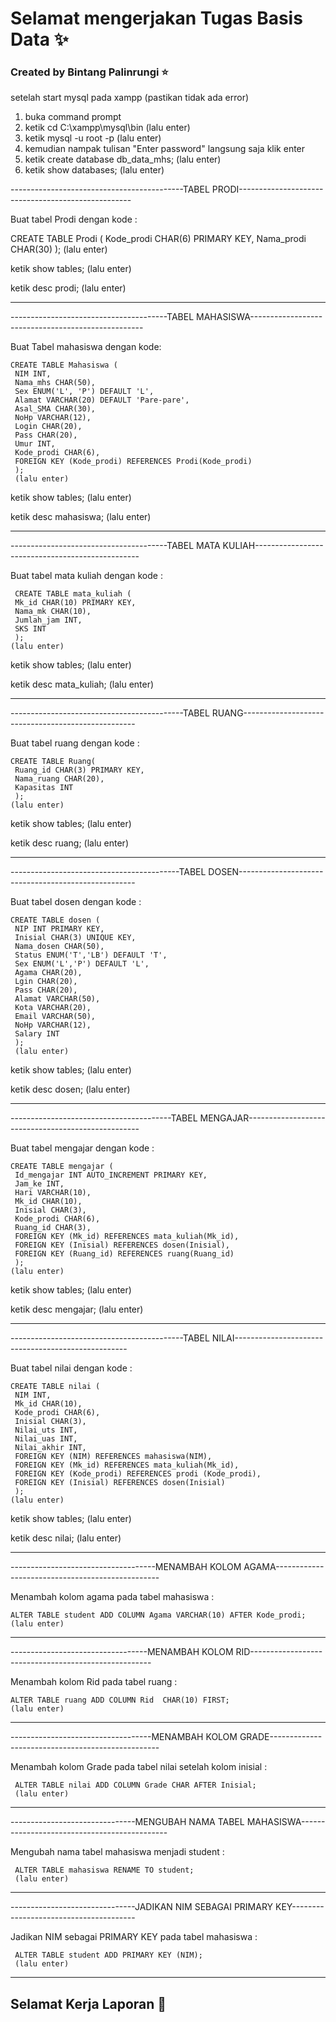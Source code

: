 # Selamat mengerjakan Tugas Basis Data ✨
### Created by Bintang Palinrungi ⭐

setelah start mysql pada xampp (pastikan tidak ada error)
1. buka command prompt
2. ketik    cd C:\xampp\mysql\bin  (lalu enter)
3. ketik    mysql -u root -p       (lalu enter)
4. kemudian nampak tulisan "Enter password" langsung saja klik enter
5. ketik    create database db_data_mhs;  (lalu enter)
6. ketik    show databases;      (lalu enter)

-------------------------------------------TABEL PRODI---------------------------------------------------

Buat tabel Prodi dengan kode :
   
 CREATE TABLE Prodi (
    Kode_prodi CHAR(6) PRIMARY KEY,
    Nama_prodi CHAR(30)
    );
    (lalu enter)

 ketik    show tables;  (lalu enter)
 
 ketik    desc prodi;   (lalu enter)

---------------------------------------------------------------------------------------------------------

---------------------------------------TABEL MAHASISWA---------------------------------------------------

 Buat Tabel mahasiswa dengan kode:
    
    CREATE TABLE Mahasiswa (
     NIM INT,
     Nama_mhs CHAR(50),
     Sex ENUM('L', 'P') DEFAULT 'L',
     Alamat VARCHAR(20) DEFAULT 'Pare-pare',
     Asal_SMA CHAR(30),
     NoHp VARCHAR(12),
     Login CHAR(20),
     Pass CHAR(20),
     Umur INT,
     Kode_prodi CHAR(6),
     FOREIGN KEY (Kode_prodi) REFERENCES Prodi(Kode_prodi)
     );
     (lalu enter)

 ketik    show tables;      (lalu enter)
 
 ketik    desc mahasiswa;   (lalu enter)

 --------------------------------------------------------------------------------------------------------

---------------------------------------TABEL MATA KULIAH-------------------------------------------------

 Buat tabel mata kuliah dengan kode :
 
     CREATE TABLE mata_kuliah (
     Mk_id CHAR(10) PRIMARY KEY,
     Nama_mk CHAR(10),
     Jumlah_jam INT,
     SKS INT
     );
    (lalu enter)

 ketik    show tables;         (lalu enter)
 
 ketik    desc mata_kuliah;    (lalu enter)

---------------------------------------------------------------------------------------------------------

-------------------------------------------TABEL RUANG---------------------------------------------------

Buat tabel ruang dengan kode :
    
    CREATE TABLE Ruang(
     Ruang_id CHAR(3) PRIMARY KEY,
     Nama_ruang CHAR(20),
     Kapasitas INT
     );
    (lalu enter)

 ketik    show tables;     (lalu enter)
 
 ketik    desc ruang;      (lalu enter)

---------------------------------------------------------------------------------------------------------

------------------------------------------TABEL DOSEN----------------------------------------------------

Buat tabel dosen dengan kode :

    CREATE TABLE dosen (
     NIP INT PRIMARY KEY,
     Inisial CHAR(3) UNIQUE KEY,
     Nama_dosen CHAR(50),
     Status ENUM('T','LB') DEFAULT 'T',
     Sex ENUM('L','P') DEFAULT 'L',
     Agama CHAR(20),
     Lgin CHAR(20),
     Pass CHAR(20),
     Alamat VARCHAR(50),
     Kota VARCHAR(20),
     Email VARCHAR(50),
     NoHp VARCHAR(12),
     Salary INT
     );
     (lalu enter)

 ketik    show tables;     (lalu enter)
 
 ketik    desc dosen;      (lalu enter)

---------------------------------------------------------------------------------------------------------

----------------------------------------TABEL MENGAJAR---------------------------------------------------

Buat tabel mengajar dengan kode :
    
    CREATE TABLE mengajar (
     Id_mengajar INT AUTO_INCREMENT PRIMARY KEY,
     Jam_ke INT,
     Hari VARCHAR(10),
     Mk_id CHAR(10),
     Inisial CHAR(3),
     Kode_prodi CHAR(6),
     Ruang_id CHAR(3),
     FOREIGN KEY (Mk_id) REFERENCES mata_kuliah(Mk_id),
     FOREIGN KEY (Inisial) REFERENCES dosen(Inisial),
     FOREIGN KEY (Ruang_id) REFERENCES ruang(Ruang_id)
     );
    (lalu enter) 

 ketik    show tables;        (lalu enter)
 
 ketik    desc mengajar;      (lalu enter)

---------------------------------------------------------------------------------------------------------

-------------------------------------------TABEL NILAI---------------------------------------------------

Buat tabel nilai dengan kode :

    CREATE TABLE nilai (
     NIM INT,
     Mk_id CHAR(10),
     Kode_prodi CHAR(6),
     Inisial CHAR(3),
     Nilai_uts INT,
     Nilai_uas INT,
     Nilai_akhir INT,
     FOREIGN KEY (NIM) REFERENCES mahasiswa(NIM),
     FOREIGN KEY (Mk_id) REFERENCES mata_kuliah(Mk_id),
     FOREIGN KEY (Kode_prodi) REFERENCES prodi (Kode_prodi),
     FOREIGN KEY (Inisial) REFERENCES dosen(Inisial)
     );
    (lalu enter)
 ketik    show tables;        (lalu enter)
 
 ketik    desc nilai;         (lalu enter)

---------------------------------------------------------------------------------------------------------

------------------------------------MENAMBAH KOLOM AGAMA-------------------------------------------------

Menambah kolom agama pada tabel mahasiswa :
   
    ALTER TABLE student ADD COLUMN Agama VARCHAR(10) AFTER Kode_prodi;  
    (lalu enter)

---------------------------------------------------------------------------------------------------------

----------------------------------MENAMBAH KOLOM RID-----------------------------------------------------

Menambah kolom Rid pada tabel ruang :

    ALTER TABLE ruang ADD COLUMN Rid  CHAR(10) FIRST;     
    (lalu enter)

--------------------------------------------------------------------------------------------------------    
-----------------------------------MENAMBAH KOLOM GRADE--------------------------------------------------

Menambah kolom Grade pada tabel nilai setelah kolom inisial :

     ALTER TABLE nilai ADD COLUMN Grade CHAR AFTER Inisial;  
     (lalu enter)

--------------------------------------------------------------------------------------------------------

-------------------------------MENGUBAH NAMA TABEL MAHASISWA---------------------------------------------

Mengubah nama tabel mahasiswa menjadi student :
    
     ALTER TABLE mahasiswa RENAME TO student;
     (lalu enter)

 -------------------------------------------------------------------------------------------------------

 -------------------------------JADIKAN NIM SEBAGAI PRIMARY KEY---------------------------------------   

 Jadikan NIM sebagai PRIMARY KEY pada tabel mahasiswa :

     ALTER TABLE student ADD PRIMARY KEY (NIM);
     (lalu enter)

---------------------------------------------------------------------------------------------------------
## Selamat Kerja Laporan 📑
